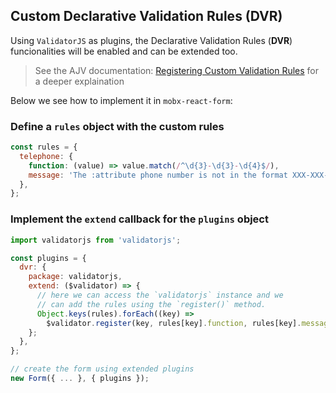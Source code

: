 ## Custom Declarative Validation Rules (DVR)

Using `ValidatorJS` as plugins, the Declarative Validation Rules (**DVR**) funcionalities will be enabled and can be extended too.

> See the AJV documentation: [Registering Custom Validation Rules](https://github.com/skaterdav85/validatorjs#registering-custom-validation-rules) for a deeper explaination

Below we see how to implement it in `mobx-react-form`:

### Define a `rules` object with the custom rules

```javascript
const rules = {
  telephone: {
    function: (value) => value.match(/^\d{3}-\d{3}-\d{4}$/),
    message: 'The :attribute phone number is not in the format XXX-XXX-XXXX.',
  },
};
```

### Implement the `extend` callback for the `plugins` object

```javascript
import validatorjs from 'validatorjs';

const plugins = {
  dvr: {
    package: validatorjs,
    extend: ($validator) => {
      // here we can access the `validatorjs` instance and we
      // can add the rules using the `register()` method.
      Object.keys(rules).forEach((key) =>
        $validator.register(key, rules[key].function, rules[key].message));
    };
  },
};

// create the form using extended plugins
new Form({ ... }, { plugins });

```
